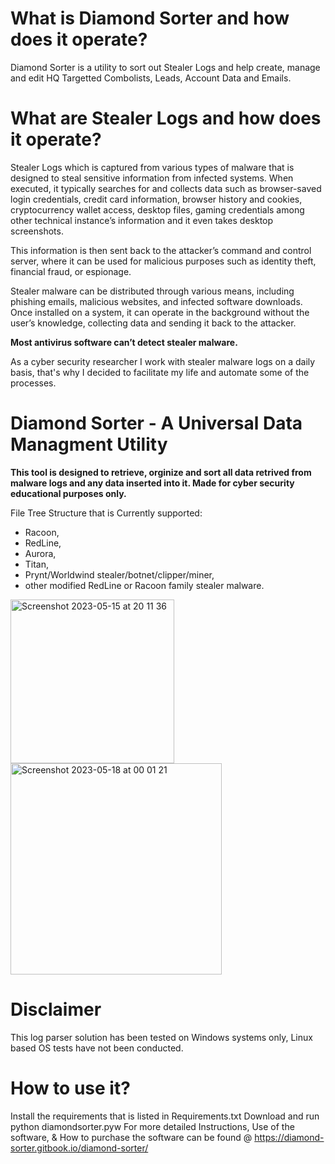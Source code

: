 **<h1> What is Diamond Sorter and how does it operate?</h1>** 
Diamond Sorter is a utility to sort out Stealer Logs and help create, manage and edit HQ Targetted Combolists, Leads, Account Data and Emails.

**<h1> What are Stealer Logs and how does it operate?</h1>** 
Stealer Logs which is captured from various types of malware that is designed to steal sensitive information from infected systems. When executed, it typically searches for and collects data such as browser-saved login credentials, credit card information, browser history and cookies, cryptocurrency wallet access, desktop files, gaming credentials among other technical instance’s information and it even takes desktop screenshots.

This information is then sent back to the attacker’s command and control server, where it can be used for malicious purposes such as identity theft, financial fraud, or espionage. 

Stealer malware can be distributed through various means, including phishing emails, malicious websites, and infected software downloads. Once installed on a system, it can operate in the background without the user’s knowledge, collecting data and sending it back to the attacker.

**Most antivirus software can’t detect stealer malware.**

As a cyber security researcher I work with stealer malware logs on a daily basis, that's why I decided to facilitate my life and automate some of the processes.


# Diamond Sorter - A Universal Data Managment Utility

**This tool is designed to retrieve, orginize and sort all data retrived from malware logs and any data inserted into it.
Made for cyber security educational purposes only.**

File Tree Structure that is Currently supported:
- Racoon,
- RedLine,
- Aurora,
- Titan,
- Prynt/Worldwind stealer/botnet/clipper/miner,
- other modified RedLine or Racoon family stealer malware. 

<img width="262" alt="Screenshot 2023-05-15 at 20 11 36" src="https://github.com/milxss/racoon_log_parser/assets/42537931/0552234b-ca21-42d4-bb24-c137e1b69d10"> 
<img width="338" alt="Screenshot 2023-05-18 at 00 01 21" src="https://github.com/milxss/racoon_log_parser/assets/42537931/be40d4ec-eba6-42ed-8b59-afe1f578bbd5">




**<h1> Disclaimer </h1>**
This log parser solution has been tested on Windows systems only, Linux based OS tests have not been
conducted. 


**<h1> How to use it?</h1>**
Install the requirements that is listed in Requirements.txt
Download and run python diamondsorter.pyw
For more detailed Instructions, Use of the software, & How to purchase the software can be found @ https://diamond-sorter.gitbook.io/diamond-sorter/
